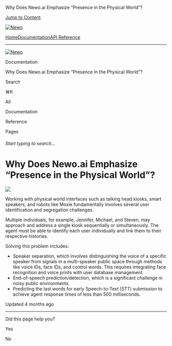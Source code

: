 Why Does Newo.ai Emphasize “Presence in the Physical World”?

[Jump to Content](#content)

[![Newo](https://files.readme.io/895bdeef8322f081f6d0f4507a17e414930dfddfddf1de452f458dc00698ca84-small-svgviewer-png-output_9.png)](/)

[Home](/)[Documentation](index.md)[API Reference](/reference)

* * *

[![Newo](https://files.readme.io/895bdeef8322f081f6d0f4507a17e414930dfddfddf1de452f458dc00698ca84-small-svgviewer-png-output_9.png)](/)

Documentation

Why Does Newo.ai Emphasize “Presence in the Physical World”?

Search

⌘K

All

Documentation

Reference

Pages

###### Start typing to search…

# Why Does Newo.ai Emphasize “Presence in the Physical World”?

![](https://files.readme.io/1347d83-DALLE_2024-03-04_15.22.25_-_Create_a_completely_text-free_visual_minimalistic_graphic_illustration_depicting_the_interaction_challenges_and_solutions_in_user_identification_and.webp)

Working with physical world interfaces such as talking head kiosks, smart speakers, and robots like Moxie fundamentally involves several user identification and segregation challenges.

Multiple individuals, for example, Jennifer, Michael, and Steven, may approach and address a single kiosk sequentially or simultaneously. The agent must be able to identify each user individually and link them to their respective histories.

Solving this problem includes:

*   Speaker separation, which involves distinguishing the voice of a specific speaker from signals in a multi-speaker public space through methods like voice IDs, face IDs, and control words. This requires integrating face recognition and voice prints with user database management.
*   End-of-speech prediction/detection, which is a significant challenge in noisy public environments.
*   Predicting the last words for early Speech-to-Text (STT) submission to achieve agent response times of less than 500 milliseconds.

Updated 4 months ago

* * *

Did this page help you?

Yes

No
